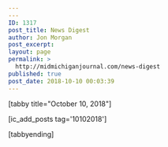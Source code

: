 ```yaml
---
---
ID: 1317
post_title: News Digest
author: Jon Morgan
post_excerpt:
layout: page
permalink: >
  http://midmichiganjournal.com/news-digest
published: true
post_date: 2018-10-10 00:03:39
---
```

[tabby title="October 10, 2018"]

[ic_add_posts tag='10102018']

[tabbyending]